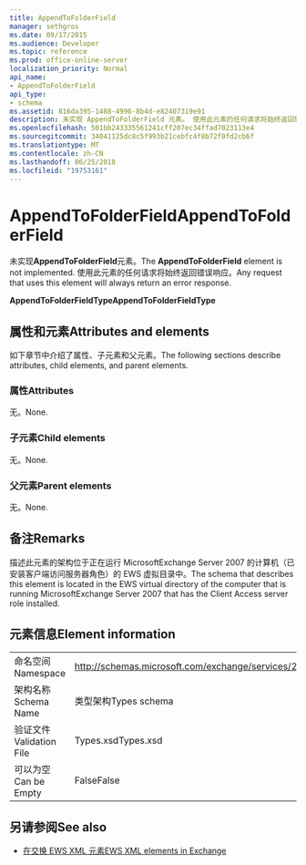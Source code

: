 ```yaml
---
title: AppendToFolderField
manager: sethgros
ms.date: 09/17/2015
ms.audience: Developer
ms.topic: reference
ms.prod: office-online-server
localization_priority: Normal
api_name:
- AppendToFolderField
api_type:
- schema
ms.assetid: 816da395-1488-4996-8b4d-e82407319e91
description: 未实现 AppendToFolderField 元素。 使用此元素的任何请求将始终返回错误响应。
ms.openlocfilehash: 501bb243335561241cff207ec34ffad7023113e4
ms.sourcegitcommit: 34041125dc8c5f993b21cebfc4f8b72f0fd2cb6f
ms.translationtype: MT
ms.contentlocale: zh-CN
ms.lasthandoff: 06/25/2018
ms.locfileid: "19753161"
---
```

# <a name="appendtofolderfield"></a><span data-ttu-id="a9d36-104">AppendToFolderField</span><span class="sxs-lookup"><span data-stu-id="a9d36-104">AppendToFolderField</span></span>

<span data-ttu-id="a9d36-105">未实现**AppendToFolderField**元素。</span><span class="sxs-lookup"><span data-stu-id="a9d36-105">The **AppendToFolderField** element is not implemented.</span></span> <span data-ttu-id="a9d36-106">使用此元素的任何请求将始终返回错误响应。</span><span class="sxs-lookup"><span data-stu-id="a9d36-106">Any request that uses this element will always return an error response.</span></span> 

<span data-ttu-id="a9d36-107">**AppendToFolderFieldType**</span><span class="sxs-lookup"><span data-stu-id="a9d36-107">**AppendToFolderFieldType**</span></span>

## <a name="attributes-and-elements"></a><span data-ttu-id="a9d36-108">属性和元素</span><span class="sxs-lookup"><span data-stu-id="a9d36-108">Attributes and elements</span></span>

<span data-ttu-id="a9d36-109">如下章节中介绍了属性、子元素和父元素。</span><span class="sxs-lookup"><span data-stu-id="a9d36-109">The following sections describe attributes, child elements, and parent elements.</span></span>
  
### <a name="attributes"></a><span data-ttu-id="a9d36-110">属性</span><span class="sxs-lookup"><span data-stu-id="a9d36-110">Attributes</span></span>

<span data-ttu-id="a9d36-111">无。</span><span class="sxs-lookup"><span data-stu-id="a9d36-111">None.</span></span>
  
### <a name="child-elements"></a><span data-ttu-id="a9d36-112">子元素</span><span class="sxs-lookup"><span data-stu-id="a9d36-112">Child elements</span></span>

<span data-ttu-id="a9d36-113">无。</span><span class="sxs-lookup"><span data-stu-id="a9d36-113">None.</span></span>
  
### <a name="parent-elements"></a><span data-ttu-id="a9d36-114">父元素</span><span class="sxs-lookup"><span data-stu-id="a9d36-114">Parent elements</span></span>

<span data-ttu-id="a9d36-115">无。</span><span class="sxs-lookup"><span data-stu-id="a9d36-115">None.</span></span>
  
## <a name="remarks"></a><span data-ttu-id="a9d36-116">备注</span><span class="sxs-lookup"><span data-stu-id="a9d36-116">Remarks</span></span>

<span data-ttu-id="a9d36-117">描述此元素的架构位于正在运行 MicrosoftExchange Server 2007 的计算机（已安装客户端访问服务器角色）的 EWS 虚拟目录中。</span><span class="sxs-lookup"><span data-stu-id="a9d36-117">The schema that describes this element is located in the EWS virtual directory of the computer that is running MicrosoftExchange Server 2007 that has the Client Access server role installed.</span></span>
  
## <a name="element-information"></a><span data-ttu-id="a9d36-118">元素信息</span><span class="sxs-lookup"><span data-stu-id="a9d36-118">Element information</span></span>

|||
|:-----|:-----|
|<span data-ttu-id="a9d36-119">命名空间</span><span class="sxs-lookup"><span data-stu-id="a9d36-119">Namespace</span></span>  <br/> |http://schemas.microsoft.com/exchange/services/2006/types  <br/> |
|<span data-ttu-id="a9d36-120">架构名称</span><span class="sxs-lookup"><span data-stu-id="a9d36-120">Schema Name</span></span>  <br/> |<span data-ttu-id="a9d36-121">类型架构</span><span class="sxs-lookup"><span data-stu-id="a9d36-121">Types schema</span></span>  <br/> |
|<span data-ttu-id="a9d36-122">验证文件</span><span class="sxs-lookup"><span data-stu-id="a9d36-122">Validation File</span></span>  <br/> |<span data-ttu-id="a9d36-123">Types.xsd</span><span class="sxs-lookup"><span data-stu-id="a9d36-123">Types.xsd</span></span>  <br/> |
|<span data-ttu-id="a9d36-124">可以为空</span><span class="sxs-lookup"><span data-stu-id="a9d36-124">Can be Empty</span></span>  <br/> |<span data-ttu-id="a9d36-125">False</span><span class="sxs-lookup"><span data-stu-id="a9d36-125">False</span></span>  <br/> |
   
## <a name="see-also"></a><span data-ttu-id="a9d36-126">另请参阅</span><span class="sxs-lookup"><span data-stu-id="a9d36-126">See also</span></span>

- [<span data-ttu-id="a9d36-127">在交换 EWS XML 元素</span><span class="sxs-lookup"><span data-stu-id="a9d36-127">EWS XML elements in Exchange</span></span>](ews-xml-elements-in-exchange.md)


